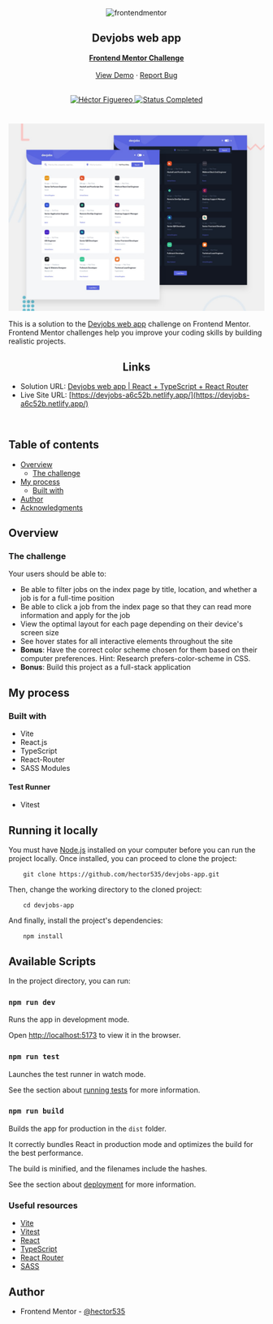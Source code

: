 <div id="top"></div>

<div align="center">
  <img src="https://www.frontendmentor.io/static/images/logo-mobile.svg" alt="frontendmentor" width="80">

  <h2 align="center">Devjobs web app</h2>
  <p align="center">
    <a href="https://www.frontendmentor.io/challenges/devjobs-web-app-HuvC_LP4l" target="_blank"><strong>Frontend Mentor Challenge</strong></a>
    <br />
    <br />
    <a href="https://devjobs-a6c52b.netlify.app/">View Demo</a>
    ·
    <a href="https://github.com/hector535/devjobs-app/issues" target="_blank">Report Bug</a>
    <br />
    <br />
  </p>
</div>

<!-- Bagdes -->
<div align="center">
  <!-- Profile -->
  <a href="https://www.frontendmentor.io/profile/hector535" target="_blank">
    <img src="https://img.shields.io/badge/Profile-Héctor%20Figuereo-76b5c5?style=for-the-badge&logo=frontendmentor" alt="Héctor Figuereo">
  </a>
  <!-- Status -->
  <a href="#">
    <img src="https://img.shields.io/badge/Status-Completed-brightgreen?style=for-the-badge" alt="Status Completed">
  </a>

</div>

#

<div align="center">

![](./design/desktop-preview.jpg)

</div>

This is a solution to the [Devjobs web app](https://www.frontendmentor.io/challenges/devjobs-web-app-HuvC_LP4l) challenge on Frontend Mentor. Frontend Mentor challenges help you improve your coding skills by building realistic projects.

<h2 align="center">Links</h2>

- Solution URL: [Devjobs web app | React + TypeScript + React Router](https://www.frontendmentor.io/solutions/rest-countries-api-react-typescript-react-query-react-router-CpKf1nq3lh)
- Live Site URL: [https://devjobs-a6c52b.netlify.app/](https://devjobs-a6c52b.netlify.app/)

<br>

## Table of contents

- [Overview](#overview)
  - [The challenge](#the-challenge)
- [My process](#my-process)
  - [Built with](#built-with)
- [Author](#author)
- [Acknowledgments](#acknowledgments)

## Overview

### The challenge

Your users should be able to:

- Be able to filter jobs on the index page by title, location, and whether a job is for a full-time position
- Be able to click a job from the index page so that they can read more information and apply for the job
- View the optimal layout for each page depending on their device's screen size
- See hover states for all interactive elements throughout the site
- **Bonus**: Have the correct color scheme chosen for them based on their computer preferences. Hint: Research prefers-color-scheme in CSS.
- **Bonus**: Build this project as a full-stack application

## My process

### Built with

- Vite
- React.js
- TypeScript
- React-Router
- SASS Modules

#### Test Runner

- Vitest

## Running it locally

You must have [Node.js](https://nodejs.org/en) installed on your computer before you can run the project locally.
Once installed, you can proceed to clone the project:

```
    git clone https://github.com/hector535/devjobs-app.git
```

Then, change the working directory to the cloned project:

```
    cd devjobs-app
```

And finally, install the project's dependencies:

```
    npm install
```

## Available Scripts

In the project directory, you can run:

### `npm run dev`

Runs the app in development mode.

Open [http://localhost:5173](http://localhost:5173) to view it in the browser.

### `npm run test`

Launches the test runner in watch mode.

See the section about [running tests](https://vitest.dev/guide/) for more information.

### `npm run build`

Builds the app for production in the `dist` folder.

It correctly bundles React in production mode and optimizes the build for the best performance.

The build is minified, and the filenames include the hashes.

See the section about [deployment](https://vitejs.dev/guide/static-deploy.html) for more information.

### Useful resources

- [Vite](https://vitejs.dev/)
- [Vitest](https://vitest.dev/guide/)
- [React](https://reactjs.org/docs/getting-started.html)
- [TypeScript](https://www.typescriptlang.org/docs/)
- [React Router](https://reactrouter.com/en/main)
- [SASS](https://sass-lang.com/)

## Author

- Frontend Mentor - [@hector535](https://www.frontendmentor.io/profile/hector535)
